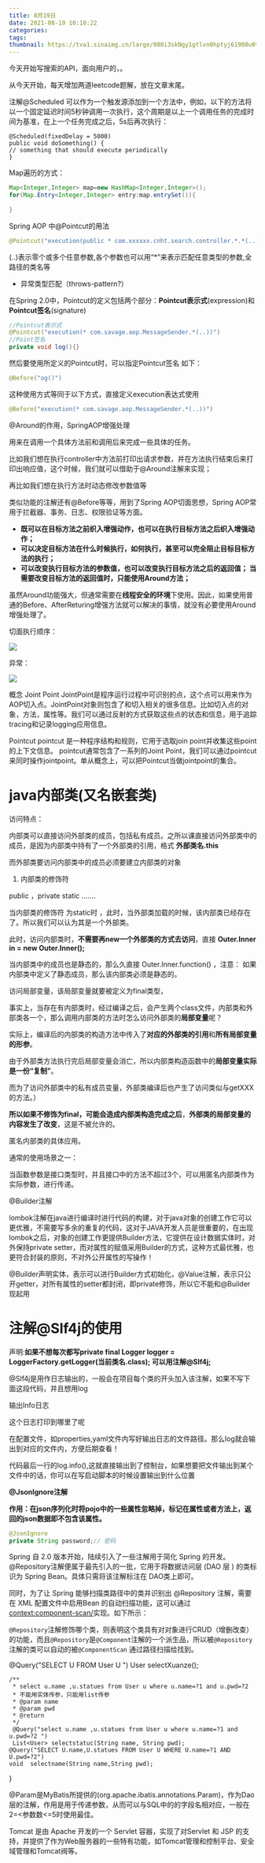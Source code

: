 ```yaml
---
title: 8月19日
date: 2021-08-19 10:10:22
categories:
tags:
thumbnail: https://tva1.sinaimg.cn/large/008i3skNgy1gtlvn0hptyj61900u0tig02.jpg
---
```

今天开始写搜索的API，面向用户的，。

从今天开始，每天增加两道leetcode题解，放在文章末尾。

注解@Scheduled 可以作为一个触发源添加到一个方法中，例如，以下的方法将以一个固定延迟时间5秒钟调用一次执行，这个周期是以上一个调用任务的完成时间为基准，在上一个任务完成之后，5s后再次执行：

```
@Scheduled(fixedDelay = 5000)
public void doSomething() { 
// something that should execute periodically
}
```



Map遍历的方式：

```java
Map<Integer,Integer> map=new HashMap<Integer,Integer>();
for(Map.Entry<Integer,Integer> entry:map.entrySet()){
  
}
```





Spring AOP 中@Pointcut的用法

```java
@Pointcut("execution(public * com.xxxxxx.cnht.search.controller.*.*(..))")
```

(..)表示零个或多个任意参数,各个参数也可以用“*”来表示匹配任意类型的参数,全路径的类名等

- 异常类型匹配（throws-pattern?）

在Spring 2.0中，Pointcut的定义包括两个部分：**Pointcut表示式**(expression)和**Pointcut签名**(signature)

```java
//Pointcut表示式
@Pointcut("execution(* com.savage.aop.MessageSender.*(..))")
//Point签名
private void log(){} 
```

然后要使用所定义的Pointcut时，可以指定Pointcut签名
如下：

```java
@Before("og()")
```



这种使用方式等同于以下方式，直接定义execution表达式使用

```java
@Before("execution(* com.savage.aop.MessageSender.*(..))")
```





@Around的作用，SpringAOP增强处理

用来在调用一个具体方法前和调用后来完成一些具体的任务。

比如我们想在执行controller中方法前打印出请求参数，并在方法执行结束后来打印出响应值，这个时候，我们就可以借助于@Around注解来实现；

再比如我们想在执行方法时动态修改参数值等

类似功能的注解还有@Before等等，用到了Spring AOP切面思想，Spring AOP常用于拦截器、事务、日志、权限验证等方面。



- **既可以在目标方法之前织入增强动作，也可以在执行目标方法之后织入增强动作；**
- **可以决定目标方法在什么时候执行，如何执行，甚至可以完全阻止目标目标方法的执行；**
- **可以改变执行目标方法的参数值，也可以改变执行目标方法之后的返回值； 当需要改变目标方法的返回值时，只能使用Around方法；**

虽然Around功能强大，但通常需要在**线程安全的环境**下使用。因此，如果使用普通的Before、AfterReturing增强方法就可以解决的事情，就没有必要使用Around增强处理了。



切面执行顺序：


![](https://tva1.sinaimg.cn/large/008i3skNgy1gtm48k4p5fj60gw0aymxh02.jpg)



异常：



![](https://tva1.sinaimg.cn/large/008i3skNgy1gtm49dznucj60gy0axdg502.jpg)



概念
Joint Point
JointPoint是程序运行过程中可识别的点，这个点可以用来作为AOP切入点。JointPoint对象则包含了和切入相关的很多信息。比如切入点的对象，方法，属性等。我们可以通过反射的方式获取这些点的状态和信息，用于追踪tracing和记录logging应用信息。

Pointcut
pointcut 是一种程序结构和规则，它用于选取join point并收集这些point的上下文信息。
pointcut通常包含了一系列的Joint Point，我们可以通过pointcut来同时操作jointpoint。单从概念上，可以把Pointcut当做jointpoint的集合。

# java内部类(又名嵌套类)

访问特点：

  内部类可以直接访问外部类的成员，包括私有成员。之所以课直接访问外部类中的成员，是因为内部类中持有了一个外部类的引用，格式 **外部类名.this**

 而外部类要访问内部类中的成员必须要建立内部类的对象

1. 内部类的修饰符

  public ，private static .......

当内部类的修饰符 为static时 ，此时，当外部类加载的时候，该内部类已经存在了。所以我们可以认为其是一个外部类。

此时，访问内部类时，**不需要再new一个外部类的方式去访问**，直接 **Outer.Inner in = new Outer.Inner();**

当内部类中的成员也是静态的，那么久直接 Outer.Inner.function() ，注意： 如果内部类中定义了静态成员，那么该内部类必须是静态的。

访问局部变量，该局部变量就要被定义为final类型，

事实上，当存在有内部类时，经过编译之后，会产生两个class文件，内部类和外部类各一个，那么调用内部类的方法时怎么访问外部类的**局部变量**呢？

实际上，编译后的内部类的构造方法中传入了**对应的外部类的引用**和**所有局部变量的形参**。

由于外部类方法执行完后局部变量会消亡，所以内部类构造函数中的**局部变量实际是一份“复制”**。

而为了访问外部类中的私有成员变量，外部类编译后也产生了访问类似与getXXX的方法。）

**所以如果不修饰为final，可能会造成内部类构造完成之后**，**外部类的局部变量的内容发生了改变**，这是不被允许的。

匿名内部类的具体应用。

 通常的使用场景之一：

  当函数参数是接口类型时，并且接口中的方法不超过3个，可以用匿名内部类作为实际参数，进行传递。

@Builder注解

lombok注解在java进行编译时进行代码的构建，对于java对象的创建工作它可以更优雅，不需要写多余的重复的代码，这对于JAVA开发人员是很重要的，在出现lombok之后，对象的创建工作更提供Builder方法，它提供在设计数据实体时，对外保持private setter，而对属性的赋值采用Builder的方式，这种方式最优雅，也更符合封装的原则，不对外公开属性的写操作！

@Builder声明实体，表示可以进行Builder方式初始化，@Value注解，表示只公开getter，对所有属性的setter都封闭，即private修饰，所以它不能和@Builder现起用

# 注解@Slf4j的使用

声明:**如果不想每次都写private final Logger logger = LoggerFactory.getLogger(当前类名.class); 可以用注解@Slf4j;**

@Slf4j是用作日志输出的，一般会在项目每个类的开头加入该注解，如果不写下面这段代码，并且想用log

输出Info日志

这个日志打印到哪里了呢

在配置文件，如properties,yaml文件内写好输出日志的文件路径。那么log就会输出到对应的文件内，方便后期查看！

代码最后一行的log.info(),这就直接输出到了控制台，如果想要把文件输出到某个文件中的话，你可以在写启动脚本的时候设置输出到什么位置

**@JsonIgnore注解**

**作用：在json序列化时将pojo中的一些属性忽略掉，标记在属性或者方法上，返回的json数据即不包含该属性。**

```java
@JsonIgnore
private String password;// 密码
```



Spring 自 2.0 版本开始，陆续引入了一些注解用于简化 Spring 的开发。@Repository注解便属于最先引入的一批，它用于将数据访问层 (DAO 层 ) 的类标识为 Spring Bean。具体只需将该注解标注在 DAO类上即可。

同时，为了让 Spring 能够扫描类路径中的类并识别出 @Repository 注解，需要在 XML 配置文件中启用Bean 的自动扫描功能，这可以通过<context:component-scan/>实现。如下所示：

`@Repository`注解修饰哪个类，则表明这个类具有对对象进行CRUD（增删改查）的功能，而且`@Repository`是`@Component`注解的一个派生品，所以被`@Repository`注解的类可以自动的被`@ComponentScan` 通过路径扫描给找到。



@Query("SELECT U FROM User U ")
    User selectXuanze();

    /**
     * select u.name ,u.statues from User u where u.name=?1 and u.pwd=?2
     * 不能用实体传参，只能用list传参
     * @param name
     * @param pwd
     * @return
     */
     @Query("select u.name ,u.statues from User u where u.name=?1 and u.pwd=?2 ")
     List<User> selectstatuc(String name, String pwd);
    @Query("SELECT U.name,U.statues FROM User U WHERE U.name=?1 AND U.pwd=?2")
    void  selectname(String name,String pwd);

}

@Param是MyBatis所提供的(org.apache.ibatis.annotations.Param)，作为Dao层的注解，作用是用于传递参数，从而可以与SQL中的的字段名相对应，一般在2=<参数数<=5时使用最佳。



Tomcat 是由 Apache 开发的一个 Servlet 容器，实现了对Servlet 和 JSP 的支持，并提供了作为Web服务器的一些特有功能，如Tomcat管理和控制平台、安全域管理和Tomcat阀等。



